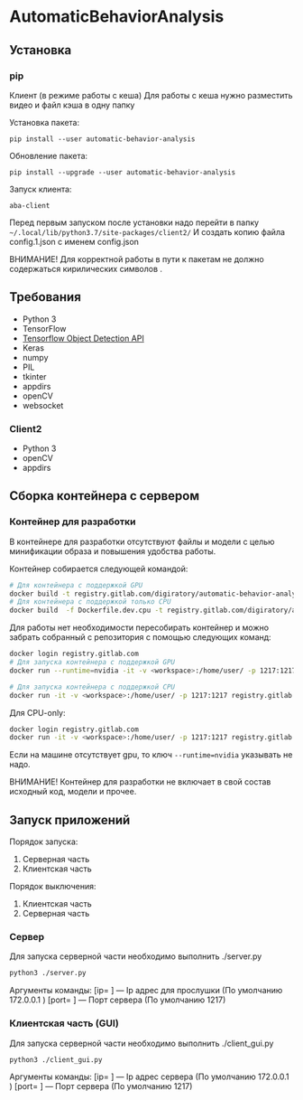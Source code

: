 # AutomaticBehaviorAnalysis

## Установка
### pip
Клиент (в режиме работы с кеша)
Для работы с кеша нужно разместить видео и файл кэша в одну папку

Установка пакета:

`pip install --user automatic-behavior-analysis`

Обновление пакета:

`pip install --upgrade --user automatic-behavior-analysis`

Запуск клиента:

`aba-client`

Перед первым запуском после установки надо перейти в папку
`~/.local/lib/python3.7/site-packages/client2/`
 И создать копию файла config.1.json с именем config.json

ВНИМАНИЕ!
Для корректной работы в пути к пакетам не должно содержаться кирилических символов .

## Требования

* Python 3
* TensorFlow
* [Tensorflow Object Detection API](https://github.com/tensorflow/models/blob/master/research/object_detection/g3doc/installation.md)
* Keras
* numpy
* PIL
* tkinter
* appdirs
* openCV
* websocket

### Client2

* Python 3
* openCV
* appdirs

## Сборка контейнера с сервером

### Контейнер для разработки

В контейнере для разработки отсутствуют файлы и модели с целью минификации образа и повышения удобства работы.

Контейнер собирается следующей командой:

```bash
# Для контейнера с поддержкой GPU
docker build -t registry.gitlab.com/digiratory/automatic-behavior-analysis/dev-gpu .
# Для контейнера с поддержкой только CPU
docker build  -f Dockerfile.dev.cpu -t registry.gitlab.com/digiratory/automatic-behavior-analysis/dev-cpu .
```

Для работы нет необходимости пересобирать контейнер и можно забрать собранный с репозитория с помощью следующих команд:

```bash
docker login registry.gitlab.com
# Для запуска контейнера с поддержкой GPU
docker run --runtime=nvidia -it -v <workspace>:/home/user/ -p 1217:1217 registry.gitlab.com/digiratory/automatic-behavior-analysis/dev-gpu:latest

# Для запуска контейнера с поддержкой CPU
docker run -it -v <workspace>:/home/user/ -p 1217:1217 registry.gitlab.com/digiratory/automatic-behavior-analysis/dev-cpu:latest
```

Для CPU-only:

```bash
docker login registry.gitlab.com
docker run -it -v <workspace>:/home/user/ -p 1217:1217 registry.gitlab.com/digiratory/automatic-behavior-analysis/dev-cpu:latest
```

Если на машине отсутствует gpu, то ключ `--runtime=nvidia` указывать не надо.

ВНИМАНИЕ! Контейнер для разработки не включает в свой состав исходный код, модели и прочее.

## Запуск приложений

Порядок запуска:

1. Серверная часть
2. Клиентская часть

Порядок выключения:

1. Клиентская часть
2. Серверная часть

### Сервер

Для запуска серверной части необходимо выполнить ./server.py

```bash
python3 ./server.py
```

Аргументы команды:
[ip= ] — Ip адрес для прослушки (По умолчанию 172.0.0.1 )
[port= ] — Порт сервера (По умолчанию 1217)

### Клиентская часть (GUI)

Для запуска серверной части необходимо выполнить ./client_gui.py

```bash
python3 ./client_gui.py
```

Аргументы команды:
[ip= ] — Ip адрес сервера (По умолчанию 172.0.0.1 )
[port= ] — Порт сервера (По умолчанию 1217)
